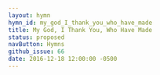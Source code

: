 ```yaml
---
layout: hymn
hymn_id: my_god_I_thank_you_who_have_made
title: My God, I Thank You, Who Have Made
status: proposed
navButton: Hymns
github_issue: 66
date: 2016-12-18 12:00:00 -0500
---
```

